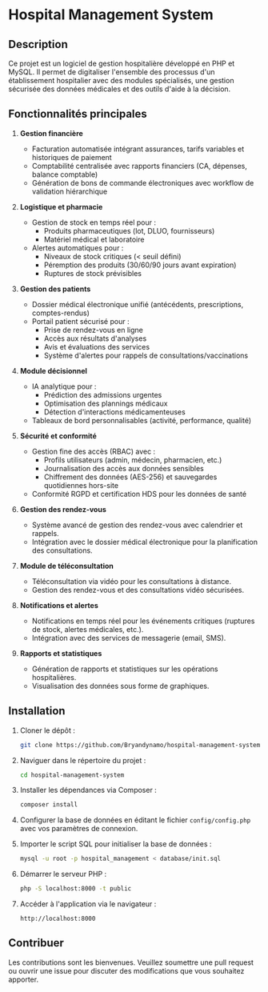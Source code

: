 # Hospital Management System

## Description
Ce projet est un logiciel de gestion hospitalière développé en PHP et MySQL. Il permet de digitaliser l'ensemble des processus d'un établissement hospitalier avec des modules spécialisés, une gestion sécurisée des données médicales et des outils d'aide à la décision.

## Fonctionnalités principales
1. **Gestion financière**
   - Facturation automatisée intégrant assurances, tarifs variables et historiques de paiement
   - Comptabilité centralisée avec rapports financiers (CA, dépenses, balance comptable)
   - Génération de bons de commande électroniques avec workflow de validation hiérarchique

2. **Logistique et pharmacie**
   - Gestion de stock en temps réel pour :
     - Produits pharmaceutiques (lot, DLUO, fournisseurs)
     - Matériel médical et laboratoire
   - Alertes automatiques pour :
     - Niveaux de stock critiques (< seuil défini)
     - Péremption des produits (30/60/90 jours avant expiration)
     - Ruptures de stock prévisibles

3. **Gestion des patients**
   - Dossier médical électronique unifié (antécédents, prescriptions, comptes-rendus)
   - Portail patient sécurisé pour :
     - Prise de rendez-vous en ligne
     - Accès aux résultats d'analyses
     - Avis et évaluations des services
     - Système d'alertes pour rappels de consultations/vaccinations

4. **Module décisionnel**
   - IA analytique pour :
     - Prédiction des admissions urgentes
     - Optimisation des plannings médicaux
     - Détection d'interactions médicamenteuses
   - Tableaux de bord personnalisables (activité, performance, qualité)

5. **Sécurité et conformité**
   - Gestion fine des accès (RBAC) avec :
     - Profils utilisateurs (admin, médecin, pharmacien, etc.)
     - Journalisation des accès aux données sensibles
     - Chiffrement des données (AES-256) et sauvegardes quotidiennes hors-site
   - Conformité RGPD et certification HDS pour les données de santé

6. **Gestion des rendez-vous**
   - Système avancé de gestion des rendez-vous avec calendrier et rappels.
   - Intégration avec le dossier médical électronique pour la planification des consultations.

7. **Module de téléconsultation**
   - Téléconsultation via vidéo pour les consultations à distance.
   - Gestion des rendez-vous et des consultations vidéo sécurisées.

8. **Notifications et alertes**
   - Notifications en temps réel pour les événements critiques (ruptures de stock, alertes médicales, etc.).
   - Intégration avec des services de messagerie (email, SMS).

9. **Rapports et statistiques**
   - Génération de rapports et statistiques sur les opérations hospitalières.
   - Visualisation des données sous forme de graphiques.

## Installation
1. Cloner le dépôt :
   ```bash
   git clone https://github.com/Bryandynamo/hospital-management-system.git
   ```

2. Naviguer dans le répertoire du projet :
   ```bash
   cd hospital-management-system
   ```

3. Installer les dépendances via Composer :
   ```bash
   composer install
   ```

4. Configurer la base de données en éditant le fichier `config/config.php` avec vos paramètres de connexion.

5. Importer le script SQL pour initialiser la base de données :
   ```bash
   mysql -u root -p hospital_management < database/init.sql
   ```

6. Démarrer le serveur PHP :
   ```bash
   php -S localhost:8000 -t public
   ```

7. Accéder à l'application via le navigateur :
   ```url
   http://localhost:8000
   ```

## Contribuer
Les contributions sont les bienvenues. Veuillez soumettre une pull request ou ouvrir une issue pour discuter des modifications que vous souhaitez apporter.